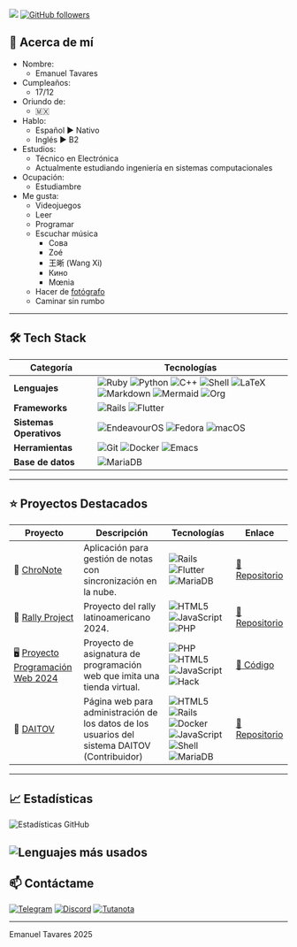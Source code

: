 ![](https://komarev.com/ghpvc/?username=Morche17&color=green)
[![GitHub followers](https://img.shields.io/github/followers/Morche17.svg?style=social&label=Follow)](https://github.com/Morche17?tab=followers)

## 🔎 Acerca de mí

* Nombre:
  * Emanuel Tavares
* Cumpleaños:
  * 17/12
* Oriundo de:
  * 🇲🇽
* Hablo:
  * Español ▶️ Nativo
  * Inglés ▶️ B2
* Estudios:
  * Técnico en Electrónica
  * Actualmente estudiando ingeniería en sistemas computacionales
* Ocupación:
  * Estudiambre
* Me gusta:
  * Videojuegos
  * Leer
  * Programar
  * Escuchar música
    * Сова
    * Zoé
    * 王晰 (Wang Xi)
    * Кино
    * Mœnia
  * Hacer de [fotógrafo](https://t.me/grafiasDeLuz)
  * Caminar sin rumbo
  
---

## 🛠 Tech Stack

| **Categoría**       | **Tecnologías**                                                                                                      |
|----------------------|----------------------------------------------------------------------------------------------------------------------|
| **Lenguajes**        | ![Ruby](https://img.shields.io/badge/-Ruby-CC342D?logo=ruby&logoColor=white) ![Python](https://img.shields.io/badge/-Python-3776AB?logo=python&logoColor=white) ![C++](https://img.shields.io/badge/-C++-00599C?logo=c%2B%2B&logoColor=white) ![Shell](https://img.shields.io/badge/-Shell-4EAA25?logo=gnu-bash&logoColor=white) ![LaTeX](https://img.shields.io/badge/-LaTeX-008080?logo=latex&logoColor=white) ![Markdown](https://img.shields.io/badge/-Markdown-000000?logo=markdown&logoColor=white) ![Mermaid](https://img.shields.io/badge/-Mermaid-FF6B6B?logo=mermaid&logoColor=white) ![Org](https://img.shields.io/badge/-Org-77AA99?logo=org&logoColor=white) |
| **Frameworks**       | ![Rails](https://img.shields.io/badge/-Ruby_on_Rails-CC0000?logo=ruby-on-rails&logoColor=white)                     ![Flutter](https://img.shields.io/badge/-Flutter-02569B?logo=flutter&logoColor=white) |
| **Sistemas Operativos**  | ![EndeavourOS](https://img.shields.io/badge/-EndeavourOS-7F7FFF?logo=endeavouros&logoColor=white) ![Fedora](https://img.shields.io/badge/-Fedora-51A2DA?logo=fedora&logoColor=white) ![macOS](https://img.shields.io/badge/-macOS-000000?logo=apple&logoColor=white) |
| **Herramientas**     | ![Git](https://img.shields.io/badge/-Git-F05032?logo=git&logoColor=white) ![Docker](https://img.shields.io/badge/-Docker-2496ED?logo=docker&logoColor=white) ![Emacs](https://img.shields.io/badge/-Emacs-%237F5AB6?logo=gnu-emacs&logoColor=white) |
| **Base de datos** | ![MariaDB](https://img.shields.io/badge/-MariaDB-003545?logo=mariadb&logoColor=white) |

---

## ⭐ Proyectos Destacados

| **Proyecto** | **Descripción** | **Tecnologías** | **Enlace** |
|--------------|-----------------|------------------|------------|
| 📝 [ChroNote](https://github.com/Morche17/ChroNote) | Aplicación para gestión de notas con sincronización en la nube. | ![Rails](https://img.shields.io/badge/-Ruby_on_Rails-CC0000?logo=ruby-on-rails&logoColor=white) ![Flutter](https://img.shields.io/badge/-Flutter-02569B?logo=flutter&logoColor=white) ![MariaDB](https://img.shields.io/badge/-MariaDB-003545?logo=mariadb&logoColor=white) | [🔗 Repositorio](https://github.com/Morche17/ChroNote) |
| 🏁 [Rally Project](https://github.com/Morche17/rally-project) | Proyecto del rally latinoamericano 2024. | ![HTML5](https://img.shields.io/badge/-HTML5-E34F26?logo=html5&logoColor=white) ![JavaScript](https://img.shields.io/badge/-JavaScript-F7DF1E?logo=javascript&logoColor=black) ![PHP](https://img.shields.io/badge/-PHP-777BB4?logo=php&logoColor=white) | [🔗 Repositorio](https://github.com/Morche17/rally-project) |
| 🖥️ [Proyecto Programación Web 2024](https://github.com/Morche17/proyecto-programacion-web-2024) | Proyecto de asignatura de programación web que imita una tienda virtual.| ![PHP](https://img.shields.io/badge/-PHP-777BB4) ![HTML5](https://img.shields.io/badge/-HTML5-E34F26) ![JavaScript](https://img.shields.io/badge/-JavaScript-F7DF1E) ![Hack](https://img.shields.io/badge/-Hack-EC3750?logo=hack&logoColor=white) | [📂 Código](https://github.com/Morche17/proyecto-programacion-web-2024) |
| 🩼 [DAITOV](https://github.com/cano0-o/DAITOV) | Página web para administración de los datos de los usuarios del sistema DAITOV (Contribuidor) | ![HTML5](https://img.shields.io/badge/-HTML5-E34F26) ![Rails](https://img.shields.io/badge/-Ruby_on_Rails-CC0000) ![Docker](https://img.shields.io/badge/-Docker-2496ED) ![JavaScript](https://img.shields.io/badge/-JavaScript-F7DF1E) ![Shell](https://img.shields.io/badge/-Shell-4EAA25?logo=gnu-bash&logoColor=white) ![MariaDB](https://img.shields.io/badge/-MariaDB-003545) | [🔗 Repositorio](https://github.com/cano0-o/DAITOV) |

---

## 📈 Estadísticas

![Estadísticas GitHub](https://github-readme-stats.vercel.app/api?username=Morche17&show_icons=true&theme=radical)

![Lenguajes más usados](https://github-readme-stats.vercel.app/api/top-langs/?username=Morche17&layout=compact&theme=dark)
---

## 📫 Contáctame

[![Telegram](https://img.shields.io/badge/-Telegram-2CA5E0?logo=telegram&logoColor=white)](https://t.me/m0rch3ll4)
[![Discord](https://img.shields.io/badge/-Discord-5865F2?logo=discord&logoColor=white)](https://discord.com/users/mozhe_mozhe)
[![Tutanota](https://img.shields.io/badge/-Tutanota-840010?logo=maildotru&logoColor=white)](mailto:tavares2003@tutanota.com)

---

Emanuel Tavares 2025

<!--✨ **"Escribe tu cita favorita aquí"** ✨-->

<!--
**Morche17/Morche17** is a ✨ _special_ ✨ repository because its `README.md` (this file) appears on your GitHub profile.

Here are some ideas to get you started:

- 🔭 I’m currently working on ...
- 🌱 I’m currently learning ...
- 👯 I’m looking to collaborate on ...
- 🤔 I’m looking for help with ...
- 💬 Ask me about ...
- 📫 How to reach me: ...
- 😄 Pronouns: ...
- ⚡ Fun fact: ...
-->
